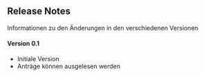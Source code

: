 ## Release Notes

Informationen zu den Änderungen in den verschiedenen Versionen

#### Version 0.1

* Initiale Version 
* Anträge können ausgelesen werden

